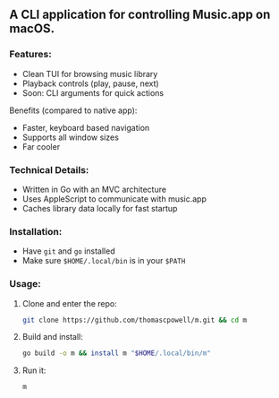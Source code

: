 ## A CLI application for controlling Music.app on macOS. 

### Features:
- Clean TUI for browsing music library
- Playback controls (play, pause, next)
- Soon: CLI arguments for quick actions

Benefits (compared to native app):
- Faster, keyboard based navigation
- Supports all window sizes
- Far cooler

### Technical Details:
- Written in Go with an MVC architecture
- Uses AppleScript to communicate with music.app
- Caches library data locally for fast startup

### Installation:
- Have `git` and `go` installed
- Make sure `$HOME/.local/bin` is in your `$PATH`

### Usage:
1. Clone and enter the repo: 
    ```zsh
    git clone https://github.com/thomascpowell/m.git && cd m
    ```
2. Build and install: 
    ```zsh
    go build -o m && install m "$HOME/.local/bin/m"
    ```
3. Run it: 
    ```zsh
    m
    ```


